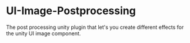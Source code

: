 # UI-Image-Postprocessing

The post processing unity plugin that let's you create different effects for the unity UI image component. 
